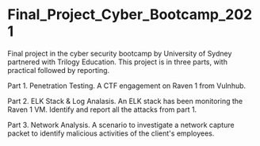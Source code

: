 # Final_Project_Cyber_Bootcamp_2021
Final project in the cyber security bootcamp by University of Sydney partnered with Trilogy Education.
This project is in three parts, with practical followed by reporting.

Part 1. Penetration Testing. A CTF engagement on Raven 1 from Vulnhub.

Part 2. ELK Stack & Log Analasis. An ELK stack has been monitoring the Raven 1 VM. Identify and report all the attacks from part 1.

Part 3. Network Analysis. A scenario to investigate a network capture packet to identify malicious activities of the client's employees.
